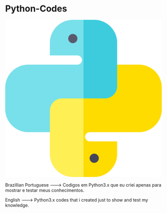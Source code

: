 # Python-Codes

![Python Icon](https://github.com/Guxtavo-Soares/Python-Codes/blob/master/images/python.png)

Brazillian Portuguese ---> Codigos em Python3.x que eu criei apenas para mostrar e testar meus conhecimentos.

English ---> Python3.x codes that i created just to show and test my knowledge.
